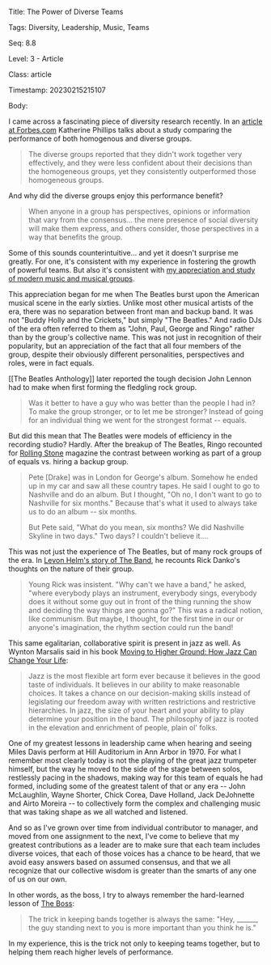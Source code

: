 Title:  The Power of Diverse Teams

Tags:   Diversity, Leadership, Music, Teams

Seq:    8.8

Level:  3 - Article

Class:  article

Timestamp: 20230215215107

Body:

I came across a fascinating piece of diversity research recently. In an [article at Forbes.com][phillips] Katherine Phillips talks about a study comparing the performance of both homogenous and diverse groups. 

> The diverse groups reported that they didn't work together very effectively, and they were less confident about their decisions than the homogeneous groups, yet they consistently outperformed those homogeneous groups.

And why did the diverse groups enjoy this performance benefit?

> When anyone in a group has perspectives, opinions or information that vary from the consensus... the mere presence of social diversity will make them express, and others consider, those perspectives in a way that benefits the group.

Some of this sounds counterintuitive... and yet it doesn't surprise me greatly. For one, it's consistent with my  experience in fostering the growth of powerful teams. But also it's consistent with [my appreciation and study of modern music and musical groups][reason]. 

This appreciation began for me when The Beatles burst upon the American musical scene in the early sixties. Unlike most other musical artists of the era, there was no separation between front man and backup band. It was not "Buddy Holly and the Crickets," but simply "The Beatles." And radio DJs of the era often referred to them as "John, Paul, George and Ringo" rather than by the group's collective name. This was not just in recognition of their popularity, but an appreciation of the fact that all four members of the group, despite their obviously different personalities, perspectives and roles, were in fact equals. 

[[The Beatles Anthology]] later reported the tough decision John Lennon had to make when first forming the fledgling rock group.

> Was it better to have a guy who was better than the people I had in? To make the group stronger, or to let me be stronger? Instead of going for an individual thing we went for the strongest format -- equals.

But did this mean that The Beatles were models of efficiency in the recording studio? Hardly. After the breakup of The Beatles, Ringo recounted for [Rolling Stone](https://www.rollingstone.com) magazine the contrast between working as part of a group of equals vs. hiring a backup group.

> Pete [Drake] was in London for George's album. Somehow he ended up in my car and saw all these country tapes. He said I ought to go to Nashville and do an album. But I thought, "Oh no, I don't want to go to Nashville for six months." Because that's what it used to always take us to do an album -- six months. 
>
> But Pete said, "What do you mean, six months? We did Nashville Skyline in two days." Two days? I couldn't believe it.... 

This was not just the experience of The Beatles, but of many rock groups of the era. In [Levon Helm's story of The Band](https://amzn.to/3xpSQv3), he recounts Rick Danko's thoughts on the nature of their group.

> Young Rick was insistent. "Why can't we have a band," he asked, "where everybody plays an instrument, everybody sings, everybody does it without some guy out in front of the thing running the show and deciding the way things are gonna go?" This was a radical notion, like communism. But maybe, I thought, for the first time in our or anyone's imagination, the rhythm section could run the band!

This same egalitarian, collaborative spirit is present in jazz as well. As Wynton Marsalis said in his book [Moving to Higher Ground: How Jazz Can Change Your Life][marsalis]:

> Jazz is the most flexible art form ever because it believes in the good taste of individuals. It believes in our ability to make reasonable choices. It takes a chance on our decision-making skills instead of legislating our freedom away with written restrictions and restrictive hierarchies. In jazz, the size of your heart and your ability to play determine your position in the band. The philosophy of jazz is rooted in the elevation and enrichment of people, plain ol' folks.

One of my greatest lessons in leadership came when hearing and seeing Miles Davis perform at Hill Auditorium in Ann Arbor in 1970. For what I remember most clearly today is not the playing of the great jazz trumpeter himself, but the way he moved to the side of the stage between solos, restlessly pacing in the shadows, making way for this team of equals he had formed, including some of the greatest talent of that or any era -- John McLaughlin, Wayne Shorter, Chick Corea, Dave Holland, Jack DeJohnette and Airto Moreira -- to collectively form the complex and challenging music that was taking shape as we all watched and listened. 

And so as I've grown over time from individual contributor to manager, and moved from one assignment to the next, I've come to believe that my greatest contributions as a leader are to make sure that each team includes diverse voices, that each of those voices has a chance to be heard, that we avoid easy answers based on assumed consensus, and that we all recognize that our collective wisdom is greater than the smarts of any one of us on our own. 

In other words, as the boss, I try to always remember the hard-learned lesson of [The Boss][theboss]:

> The trick in keeping bands together is always the same: "Hey, ______, the guy standing next to you is more important than you think he is."

In my experience, this is the trick not only to keeping teams together, but to helping them reach higher levels of performance. 

[phillips]: http://www.forbes.com/2009/06/02/diversity-collaboration-teams-leadership-managing-creativity.html
[reason]:   http://www.reasontorock.com/
[beatles]:  ../wisdom/equals.html
[ringo]:    ../wisdom/what-do-you-mean-six-months.html
[stone]:    http://www.rollingstone.com
[helm]:     ../wisdom/the-rhythm-section-could-run-the-band.html
[marsalis]: https://amzn.to/3YCp1U4
[trick]:    ../wisdom/the-trick-in-keeping-bands-together.html
[theboss]:  http://en.wikipedia.org/wiki/Bruce_Springsteen
